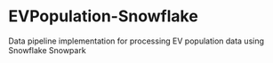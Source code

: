 # EVPopulation-Snowflake
Data pipeline implementation for processing EV population data using Snowflake Snowpark
